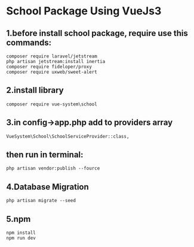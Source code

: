 # School Package Using VueJs3

## 1.before install school package, require use this commands:
    composer require laravel/jetstream
    php artisan jetstream:install inertia 
    composer require fideloper/proxy
    composer require uxweb/sweet-alert


## 2.install library
    composer require vue-system\school

## 3.in config->app.php add to providers array
    VueSystem\School\SchoolServiceProvider::class,
## then run in terminal:
    php artisan vendor:publish --fource
## 4.Database Migration
    php artisan migrate --seed
## 5.npm
    npm install 
    npm run dev

